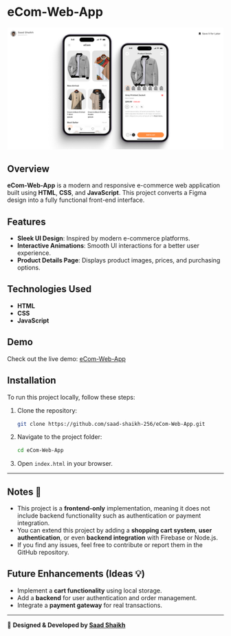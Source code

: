 # eCom-Web-App

![eCom Web App](https://github.com/saad-shaikh-256/eCom-Web-App/blob/main/Assets/Images/Cover.jpg)

## Overview

**eCom-Web-App** is a modern and responsive e-commerce web application built using **HTML**, **CSS**, and **JavaScript**. This project converts a Figma design into a fully functional front-end interface.

## Features

- **Sleek UI Design**: Inspired by modern e-commerce platforms.
- **Interactive Animations**: Smooth UI interactions for a better user experience.
- **Product Details Page**: Displays product images, prices, and purchasing options.

## Technologies Used

- **HTML**
- **CSS**
- **JavaScript**

## Demo

Check out the live demo: [eCom-Web-App](https://ecom-web-app-404.vercel.app/)

## Installation

To run this project locally, follow these steps:

1. Clone the repository:

   ```bash
   git clone https://github.com/saad-shaikh-256/eCom-Web-App.git
   ```

2. Navigate to the project folder:

   ```bash
   cd eCom-Web-App
   ```

3. Open `index.html` in your browser.

---

## Notes 📝

- This project is a **frontend-only** implementation, meaning it does not include backend functionality such as authentication or payment integration.
- You can extend this project by adding a **shopping cart system**, **user authentication**, or even **backend integration** with Firebase or Node.js.
- If you find any issues, feel free to contribute or report them in the GitHub repository.

## Future Enhancements (Ideas 💡)

- Implement a **cart functionality** using local storage.
- Add a **backend** for user authentication and order management.
- Integrate a **payment gateway** for real transactions.

---

🚀 **Designed & Developed by [Saad Shaikh](https://saad-shaikh.vercel.app/)**  
